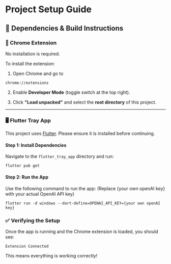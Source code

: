 # Project Setup Guide

## 🧩 Dependencies & Build Instructions

### 🧱 Chrome Extension

No installation is required.

To install the extension:

1. Open Chrome and go to
```
chrome://extensions
```

2. Enable **Developer Mode** (toggle switch at the top right).

3. Click **"Load unpacked"** and select the **root directory** of this project.

---

### 🖥️ Flutter Tray App

This project uses [Flutter](https://flutter.dev/docs/get-started/install). Please ensure it is installed before continuing.

#### Step 1: Install Dependencies

Navigate to the `flutter_tray_app` directory and run:

```
flutter pub get
```

#### Step 2: Run the App
Use the following command to run the app:
(Replace {your own openAI key} with your actual OpenAI API key)

```
flutter run -d windows --dart-define=OPENAI_API_KEY={your own openAI key}
```

### ✅ Verifying the Setup
Once the app is running and the Chrome extension is loaded, you should see:
```
Extension Connected
```

This means everything is working correctly!
